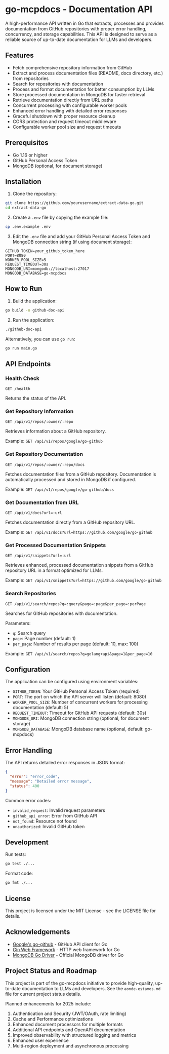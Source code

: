 # go-mcpdocs - Documentation API

A high-performance API written in Go that extracts, processes and provides documentation from GitHub repositories with proper error handling, concurrency, and storage capabilities. This API is designed to serve as a reliable source of up-to-date documentation for LLMs and developers.

## Features

- Fetch comprehensive repository information from GitHub
- Extract and process documentation files (README, docs directory, etc.) from repositories
- Search for repositories with documentation
- Process and format documentation for better consumption by LLMs
- Store processed documentation in MongoDB for faster retrieval
- Retrieve documentation directly from URL paths
- Concurrent processing with configurable worker pools
- Enhanced error handling with detailed error responses
- Graceful shutdown with proper resource cleanup
- CORS protection and request timeout middleware
- Configurable worker pool size and request timeouts

## Prerequisites

- Go 1.16 or higher
- GitHub Personal Access Token
- MongoDB (optional, for document storage)

## Installation

1. Clone the repository:

```bash
git clone https://github.com/yourusername/extract-data-go.git
cd extract-data-go
```

2. Create a `.env` file by copying the example file:

```bash
cp .env.example .env
```

3. Edit the `.env` file and add your GitHub Personal Access Token and MongoDB connection string (if using document storage):

```
GITHUB_TOKEN=your_github_token_here
PORT=8080
WORKER_POOL_SIZE=5
REQUEST_TIMEOUT=30s
MONGODB_URI=mongodb://localhost:27017
MONGODB_DATABASE=go-mcpdocs
```

## How to Run

1. Build the application:

```bash
go build -o github-doc-api
```

2. Run the application:

```bash
./github-doc-api
```

Alternatively, you can use `go run`:

```bash
go run main.go
```

## API Endpoints

### Health Check

```
GET /health
```

Returns the status of the API.

### Get Repository Information

```
GET /api/v1/repos/:owner/:repo
```

Retrieves information about a GitHub repository.

Example: `GET /api/v1/repos/google/go-github`

### Get Repository Documentation

```
GET /api/v1/repos/:owner/:repo/docs
```

Fetches documentation files from a GitHub repository. Documentation is automatically processed and stored in MongoDB if configured.

Example: `GET /api/v1/repos/google/go-github/docs`

### Get Documentation from URL

```
GET /api/v1/docs?url=:url
```

Fetches documentation directly from a GitHub repository URL.

Example: `GET /api/v1/docs?url=https://github.com/google/go-github`

### Get Processed Documentation Snippets

```
GET /api/v1/snippets?url=:url
```

Retrieves enhanced, processed documentation snippets from a GitHub repository URL in a format optimized for LLMs.

Example: `GET /api/v1/snippets?url=https://github.com/google/go-github`

### Search Repositories

```
GET /api/v1/search/repos?q=:query&page=:page&per_page=:perPage
```

Searches for GitHub repositories with documentation.

Parameters:
- `q`: Search query
- `page`: Page number (default: 1)
- `per_page`: Number of results per page (default: 10, max: 100)

Example: `GET /api/v1/search/repos?q=golang+api&page=1&per_page=10`

## Configuration

The application can be configured using environment variables:

- `GITHUB_TOKEN`: Your GitHub Personal Access Token (required)
- `PORT`: The port on which the API server will listen (default: 8080)
- `WORKER_POOL_SIZE`: Number of concurrent workers for processing documentation (default: 5)
- `REQUEST_TIMEOUT`: Timeout for GitHub API requests (default: 30s)
- `MONGODB_URI`: MongoDB connection string (optional, for document storage)
- `MONGODB_DATABASE`: MongoDB database name (optional, default: go-mcpdocs)

## Error Handling

The API returns detailed error responses in JSON format:

```json
{
  "error": "error_code",
  "message": "Detailed error message",
  "status": 400
}
```

Common error codes:
- `invalid_request`: Invalid request parameters
- `github_api_error`: Error from GitHub API
- `not_found`: Resource not found
- `unauthorized`: Invalid GitHub token

## Development

Run tests:

```bash
go test ./...
```

Format code:

```bash
go fmt ./...
```

## License

This project is licensed under the MIT License - see the LICENSE file for details.

## Acknowledgements

- [Google's go-github](https://github.com/google/go-github) - GitHub API client for Go
- [Gin Web Framework](https://github.com/gin-gonic/gin) - HTTP web framework for Go
- [MongoDB Go Driver](https://pkg.go.dev/go.mongodb.org/mongo-driver) - Official MongoDB driver for Go

## Project Status and Roadmap

This project is part of the go-mcpdocs initiative to provide high-quality, up-to-date documentation to LLMs and developers. See the `aonde-estamos.md` file for current project status details.

Planned enhancements for 2025 include:

1. Authentication and Security (JWT/OAuth, rate limiting)
2. Cache and Performance optimizations
3. Enhanced document processors for multiple formats
4. Additional API endpoints and OpenAPI documentation
5. Improved observability with structured logging and metrics
6. Enhanced user experience
7. Multi-region deployment and asynchronous processing
